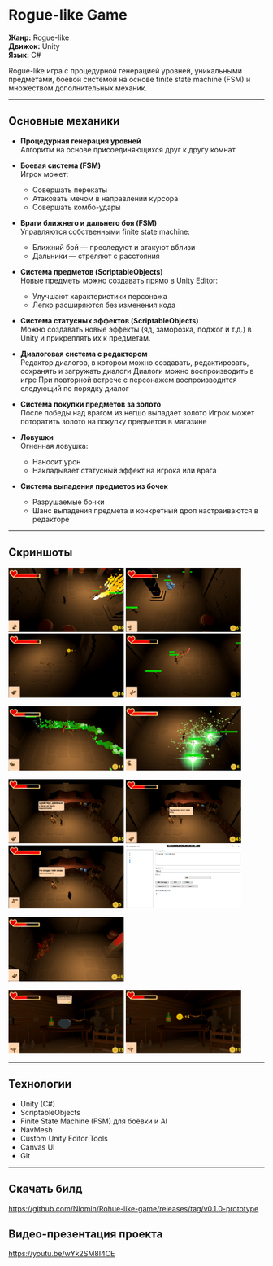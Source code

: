 # Rogue-like Game

**Жанр:** Rogue-like  
**Движок:** Unity  
**Язык:** C#  

Rogue-like игра с процедурной генерацией уровней, уникальными предметами, боевой системой на основе finite state machine (FSM) и множеством дополнительных механик.

---

## Основные механики

- **Процедурная генерация уровней**  
  Алгоритм на основе присоединяющихся друг к другу комнат

- **Боевая система (FSM)**  
  Игрок может:
  - Совершать перекаты
  - Атаковать мечом в направлении курсора
  - Совершать комбо-удары

- **Враги ближнего и дальнего боя (FSM)**  
  Управляются собственными finite state machine:
  - Ближний бой — преследуют и атакуют вблизи
  - Дальники — стреляют с расстояния

- **Система предметов (ScriptableObjects)**  
  Новые предметы можно создавать прямо в Unity Editor:
  - Улучшают характеристики персонажа
  - Легко расширяются без изменения кода

- **Система статусных эффектов (ScriptableObjects)**  
  Можно создавать новые эффекты (яд, заморозка, поджог и т.д.) в Unity и прикреплять их к предметам.

- **Диалоговая система с редактором**  
  Редактор диалогов, в котором можно создавать, редактировать, сохранять и загружать диалоги
  Диалоги можно воспроизводить в игре
  При повторной встрече с персонажем воспроизводится следующий по порядку диалог

- **Система покупки предметов за золото**  
  После победы над врагом из негшо выпадает золото
  Игрок может поторатить золото на покупку предметов в магазине

- **Ловушки**  
  Огненная ловушка:
  - Наносит урон
  - Накладывает статусный эффект на игрока или врага

- **Система выпадения предметов из бочек**  
  - Разрушаемые бочки  
  - Шанс выпадения предмета и конкретный дроп настраиваются в редакторе

---

## Скриншоты
<p float="left">
  <img src="Docs/Gameplay_01.png" width="45%" />
  <img src="Docs/Gameplay_02.png" width="45%" />
  <img src="Docs/Gameplay_03.png" width="45%" />
  <img src="Docs/Gameplay_04.png" width="45%" />
</p>
<p float="left">
  <img src="Docs/BossAttack_01.png" width="45%" />
  <img src="Docs/BossSummon_01.png" width="45%" />
</p>
<p float="left">
  <img src="Docs/DialogueSystem_01.png" width="45%" />
  <img src="Docs/DialogueSystem_02.png" width="45%" />
  <img src="Docs/DialogueSystem_03.png" width="45%" />
  <img src="Docs/DialogueSystemRedactor.png" width="45%" />
</p>
<p float="left">
  <img src="Docs/Drop.png" width="45%" />
</p>
<p float="left">
  <img src="Docs/Shop_01.png" width="45%" />
  <img src="Docs/Shop_02.png" width="45%" />
</p>

---

## Технологии
- Unity (C#)
- ScriptableObjects
- Finite State Machine (FSM) для боёвки и AI
- NavMesh 
- Custom Unity Editor Tools
- Canvas UI
- Git

---

## Скачать билд
https://github.com/Nlomin/Rohue-like-game/releases/tag/v0.1.0-prototype

## Видео-презентация проекта
https://youtu.be/wYk2SM8I4CE
